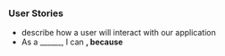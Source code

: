 ### User Stories
* describe how a user will interact with our application
* As a ______, I can ______, because______
